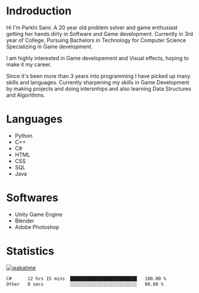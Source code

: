 # Indroduction
Hi I'm Parkhi Saini. A 20 year old problem solver and game enthusiast getting her hands dirty in Software and Game development. Currently in 3rd year of College, Pursuing Bachelors in Technology for Computer Science Specializing in Game development.

I am highly interested in Game developement and Visual effects, hoping to make it my career.

Since it's been more than 3 years into programming I have picked up many skills and languages. Currently sharpening my skills in Game Development by making projects and doing intersnhips and also learning Data Structures and Algorithms.

# Languages

- Python 
- C++
- C#
- HTML 
- CSS
- SQL
- Java

# Softwares

- Unity Game Engine
- Blender
- Adobe Photoshop

# Statistics
[![wakatime](https://wakatime.com/badge/user/659f56cf-9635-4f70-9140-7dbdc934cfec.svg)](https://wakatime.com/@659f56cf-9635-4f70-9140-7dbdc934cfec)
<!--START_SECTION:waka-->

```txt
C#      12 hrs 15 mins  █████████████████████████   100.00 %
Other   0 secs          ░░░░░░░░░░░░░░░░░░░░░░░░░   00.00 %
```

<!--END_SECTION:waka-->












